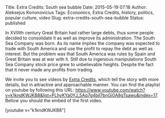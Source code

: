 Title: Extra Credits: South sea bubble
Date: 2015-05-19 07:18
Author: Aleksejus Kononovicius
Tags: Economics, Extra Credits, history, politics, popular culture, video
Slug: extra-credits-south-sea-bubble
Status: published

In XVIIIth century
Great Britain had rather large debts, thus some people decided to
consolidate it as well as improve its administration. The South Sea
Company was born. As its name implies the company was expected to trade
with South America and use the profit to repay the debt as well as
interest. But the problem was that South America was rules by Spain and
Great Britain was at war with it. Still due to ingenious manipulations
South Sea Company stock price grew to unbelievable heights. Despite the
fact that it never made any profits from trading.

We invite you to see videos by [Extra
Credits](https://www.youtube.com/channel/UCCODtTcd5M1JavPCOr_Uydg),
which tell the story with more details, but in attractive and
approachable manner. You can find the playlist on youtube by following
this URL:
<https://www.youtube.com/watch?v=k1kndKWJKB8&list=PLhyKYa0YJ_5Aq7g4bil7bnGi0A8gTsawu&index=17>.
Bellow you should the embed of the first video.

[youtube v="k1kndKWJKB8"]
